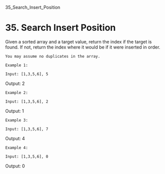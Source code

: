 35_Search_Insert_Position
# 35. Search Insert Position

Given a sorted array and a target value, return the index if the target is found. If not,
        return the index where it would be if it were inserted in order.

    You may assume no duplicates in the array.

    Example 1:

    Input: [1,3,5,6], 5
Output: 2

    Example 2:

    Input: [1,3,5,6], 2
Output: 1

    Example 3:

    Input: [1,3,5,6], 7
Output: 4

    Example 4:

    Input: [1,3,5,6], 0
Output: 0
